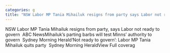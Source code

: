 ```yaml
---
categories: g
title: "NSW Labor MP Tania Mihailuk resigns from party says Labor not ready to govern  ABC News"
---
```

NSW Labor MP Tania Mihailuk resigns from party, says Labor not ready to govern&nbsp;&nbsp;ABC NewsMihailuk’s parting barbs will test Minns’ authority to govern&nbsp;&nbsp;Sydney Morning Herald‘Not ready to govern’: Labor MP Tania Mihailuk quits party&nbsp;&nbsp;Sydney Morning HeraldView Full coverag
